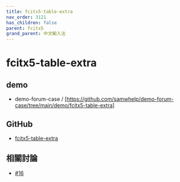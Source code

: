 ```yaml
---
title: fcitx5-table-extra
nav_order: 3121
has_children: false
parent: fcitx5
grand_parent: 中文輸入法
---
```



# fcitx5-table-extra


## demo

* demo-forum-case / [https://github.com/samwhelp/demo-forum-case/tree/main/demo/fcitx5-table-extra]

## GitHub

* [fcitx5-table-extra](https://github.com/fcitx/fcitx5-table-extra)


## 相關討論

* [#16](https://www.ubuntu-tw.org/modules/newbb/viewtopic.php?post_id=363740#forumpost363740)
